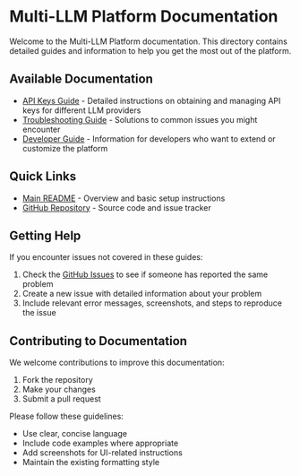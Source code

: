 # Multi-LLM Platform Documentation

Welcome to the Multi-LLM Platform documentation. This directory contains detailed guides and information to help you get the most out of the platform.

## Available Documentation

- [API Keys Guide](API_KEYS_GUIDE.md) - Detailed instructions on obtaining and managing API keys for different LLM providers
- [Troubleshooting Guide](TROUBLESHOOTING.md) - Solutions to common issues you might encounter
- [Developer Guide](DEVELOPER_GUIDE.md) - Information for developers who want to extend or customize the platform

## Quick Links

- [Main README](../README.md) - Overview and basic setup instructions
- [GitHub Repository](https://github.com/zinzied/multi-llm-platform) - Source code and issue tracker

## Getting Help

If you encounter issues not covered in these guides:

1. Check the [GitHub Issues](https://github.com/zinzied/multi-llm-platform/issues) to see if someone has reported the same problem
2. Create a new issue with detailed information about your problem
3. Include relevant error messages, screenshots, and steps to reproduce the issue

## Contributing to Documentation

We welcome contributions to improve this documentation:

1. Fork the repository
2. Make your changes
3. Submit a pull request

Please follow these guidelines:
- Use clear, concise language
- Include code examples where appropriate
- Add screenshots for UI-related instructions
- Maintain the existing formatting style
